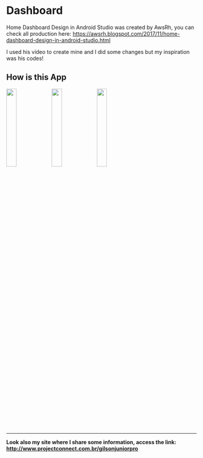 # Dashboard

Home Dashboard Design in Android Studio was created by AwsRh, you can check all production here: 
https://awsrh.blogspot.com/2017/11/home-dashboard-design-in-android-studio.html

I used his vídeo to create mine and I did some changes but my inspiration was his codes!

## How is this App
<img src="http://www.projectconnect.com.br/github_imagens/Screenshot_20181226-022615.png" width="23%"></img>
<img src="http://www.projectconnect.com.br/github_imagens/Screenshot_20181226-022619.png" width="23%"></img>
<img src="http://www.projectconnect.com.br/github_imagens/Screenshot_20181226-022627.png" width="23%"></img>

-------------
**Look also my site where I share some information, access the link: http://www.projectconnect.com.br/gilsonjuniorpro**
